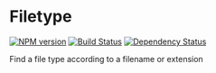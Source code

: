 # Filetype
[![NPM version][npm-image]][npm-url] [![Build Status][travis-image]][travis-url] [![Dependency Status][daviddm-url]][daviddm-image]


Find a file type according to a filename or extension

[npm-url]: https://npmjs.org/package/filetype
[npm-image]: https://badge.fury.io/js/filetype.svg
[travis-url]: https://travis-ci.org/github-linker/filetype
[travis-image]: https://travis-ci.org/github-linker/filetype.svg?branch=master
[daviddm-url]: https://david-dm.org/github-linker/filetype.svg?theme=shields.io
[daviddm-image]: https://david-dm.org/github-linker/filetype
